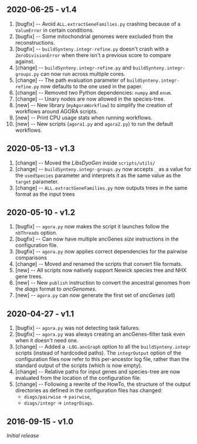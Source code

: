 
## 2020-06-25 - v1.4

1. [bugfix] -- Avoid `ALL.extractGeneFamilies.py` crashing because of a
   `ValueError` in certain conditions.
2. [bugfix] -- Some mitochondrial genomes were excluded from the
   reconstructions.
3. [bugfix] -- `buildSynteny.integr-refine.py` doesn't crash with a
   `ZeroDivisionError` when there isn't a previous score to compare
   against.
4. [change] -- `buildSynteny.integr-refine.py` and
   `buildSynteny.integr-groups.py` can now run across multiple cores.
5. [change] -- The path evaluation parameter of
   `buildSynteny.integr-refine.py` now defaults to the one used in the
   paper.
6. [change] -- Removed two Python dependencies: `numpy` and `enum`.
7. [change] -- Unary nodes are now allowed in the species-tree.
8. [new] -- New library (`myAgoraWorkflow`) to simplify the creation of
   workflows around AGORA scripts.
9. [new] -- Print CPU usage stats when running workflows.
10. [new] -- New scripts (`agora1.py` and `agora2.py`) to run the default
    workflows.

## 2020-05-13 - v1.3

1. [change] -- Moved the _LibsDyoGen_ inside `scripts/utils/`
2. [change] -- `buildSynteny.integr-groups.py` now accepts `_` as a value
   for the `usedSpecies` parameter and interprets it as the same value as
   the `target` parameter.
3. [change] -- `ALL.extractGeneFamilies.py` now outputs trees in the same
   format as the input trees

## 2020-05-10 - v1.2

1. [bugfix] -- `agora.py` now makes the script it launches follow the
   `nbThreads` option.
2. [bugfix] -- Can now have multiple ancGenes _size_ instructions in the
   configuration file.
3. [bugfix] -- `agora.py` now applies correct dependencies for the pairwise
   comparisons
4. [change] -- Moved and renamed the scripts that convert file formats.
5. [new] -- All scripts now natively support Newick species tree and NHX
	 gene trees.
6. [new] -- New `publish` instruction to convert the ancestral genomes from
   the _diags_ format to _ancGenomes_.
7. [new] -- `agora.py` can now generate the first set of _ancGenes_ (_all_)

## 2020-04-27 - v1.1

1. [bugfix] -- `agora.py` was not detecting task failures.
2. [bugfix] -- `agora.py` was always creating an ancGenes-filter task even
   when it doesn't need one.
3. [change] -- Added a `-LOG.ancGraph` option to all the
   `buildSynteny.integr` scripts (instead of hardcoded paths).
   The `integrOutput` option of the configuration files now refer to this
   per-ancestor log file, rather than the standard output of the scripts
   (which is now empty).
4. [change] -- Relative paths for input genes and species-tree are now
   evaluated from the location of the configuration file.
5. [change] -- Following a rewrite of the HowTo, the structure of the output
   directories as defined in the configuration files has changed:
   * `diags/pairwise` &rarr; `pairwise`,
   * `diags/integr` &rarr; `integrDiags`.

## 2016-09-15 - v1.0

_Initial release_


